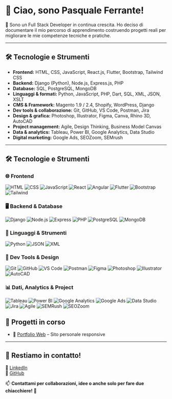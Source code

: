 # 👋 Ciao, sono Pasquale Ferrante!

🚀 Sono un Full Stack Developer in continua crescita. Ho deciso di documentare il mio percorso di apprendimento costruendo progetti reali per migliorare le mie competenze tecniche e pratiche.

---

## 🛠️ Tecnologie e Strumenti

- **Frontend:** HTML, CSS, JavaScript, React.js, Flutter, Bootstrap, Tailwind CSS  
- **Backend:** Django (Python), Node.js, Express.js, PHP  
- **Database:** SQL, PostgreSQL, MongoDB  
- **Linguaggi & formati:** Python, JavaScript, PHP, Dart, SQL, XML, JSON, XSLT  
- **CMS & Framework:** Magento 1.9 / 2.4, Shopify, WordPress, Django  
- **Dev tools & collaborazione:** Git, GitHub, VS Code, Postman, Jira  
- **Design & grafica:** Photoshop, Illustrator, Figma, Canva, Rhino 3D, AutoCAD  
- **Project management:** Agile, Design Thinking, Business Model Canvas  
- **Data & analytics:** Tableau, Power BI, Google Analytics, Data Studio  
- **Digital marketing:** Google Ads, SEOZoom, SEMrush

---
## 🛠️ Tecnologie e Strumenti

### 🌐 Frontend
![HTML](https://img.shields.io/badge/HTML5-E34F26?logo=html5&logoColor=white)
![CSS](https://img.shields.io/badge/CSS3-1572B6?logo=css3&logoColor=white)
![JavaScript](https://img.shields.io/badge/JavaScript-F7DF1E?logo=javascript&logoColor=black)
![React](https://img.shields.io/badge/React-61DAFB?logo=react&logoColor=black)
![Angular](https://img.shields.io/badge/Angular-DD0031?logo=angular&logoColor=white)
![Flutter](https://img.shields.io/badge/Flutter-02569B?logo=flutter&logoColor=white)
![Bootstrap](https://img.shields.io/badge/Bootstrap-7952B3?logo=bootstrap&logoColor=white)
![Tailwind](https://img.shields.io/badge/Tailwind_CSS-38B2AC?logo=tailwindcss&logoColor=white)

### 🖥️ Backend & Database
![Django](https://img.shields.io/badge/Django-092E20?logo=django&logoColor=white)
![Node.js](https://img.shields.io/badge/Node.js-339933?logo=nodedotjs&logoColor=white)
![Express](https://img.shields.io/badge/Express.js-000000?logo=express&logoColor=white)
![PHP](https://img.shields.io/badge/PHP-777BB4?logo=php&logoColor=white)
![PostgreSQL](https://img.shields.io/badge/PostgreSQL-4169E1?logo=postgresql&logoColor=white)
![MongoDB](https://img.shields.io/badge/MongoDB-47A248?logo=mongodb&logoColor=white)

### 📁 Linguaggi & Strumenti
![Python](https://img.shields.io/badge/Python-3776AB?logo=python&logoColor=white)
![JSON](https://img.shields.io/badge/JSON-000000?logo=json&logoColor=white)
![XML](https://img.shields.io/badge/XML-EF652A?logo=xml&logoColor=white)

### 🧰 Dev Tools & Design
![Git](https://img.shields.io/badge/Git-F05032?logo=git&logoColor=white)
![GitHub](https://img.shields.io/badge/GitHub-181717?logo=github&logoColor=white)
![VS Code](https://img.shields.io/badge/VSCode-007ACC?logo=visualstudiocode&logoColor=white)
![Postman](https://img.shields.io/badge/Postman-FF6C37?logo=postman&logoColor=white)
![Figma](https://img.shields.io/badge/Figma-F24E1E?logo=figma&logoColor=white)
![Photoshop](https://img.shields.io/badge/Photoshop-31A8FF?logo=adobephotoshop&logoColor=white)
![Illustrator](https://img.shields.io/badge/Illustrator-FF9A00?logo=adobeillustrator&logoColor=white)
![AutoCAD](https://img.shields.io/badge/AutoCAD-E60000?logo=autodesk&logoColor=white)

### 📊 Dati, Analytics & Project
![Tableau](https://img.shields.io/badge/Tableau-E97627?logo=tableau&logoColor=white)
![Power BI](https://img.shields.io/badge/PowerBI-F2C811?logo=powerbi&logoColor=black)
![Google Analytics](https://img.shields.io/badge/Google_Analytics-E37400?logo=googleanalytics&logoColor=white)
![Google Ads](https://img.shields.io/badge/Google_Ads-4285F4?logo=googleads&logoColor=white)
![Data Studio](https://img.shields.io/badge/Data_Studio-4285F4?logo=googledatastudio&logoColor=white)
![Jira](https://img.shields.io/badge/Jira-0052CC?logo=jira&logoColor=white)
![Agile](https://img.shields.io/badge/Agile-0277BD?logo=agile&logoColor=white)
![SEMRush](https://img.shields.io/badge/SEMRush-FF622D?logo=semrush&logoColor=white)
![SEOZoom](https://img.shields.io/badge/SEOZoom-0073B1?logo=zoom&logoColor=white)


## 📂 Progetti in corso

- 🚀 [Portfolio Web](https://github.com/pasqualeunipi/portfolio) – Sito personale responsive


---

## 📢 Restiamo in contatto!

🔗 [LinkedIn](https://www.linkedin.com/in/tuo-linkedin)  
🔗 [GitHub](https://github.com/pasqualeunipi)

📫 **Contattami per collaborazioni, idee o anche solo per fare due chiacchiere!** 💬
